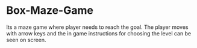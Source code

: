 # Box-Maze-Game
Its a maze game where player needs to reach the goal.
The player moves with arrow keys and the in game instructions for choosing the level can be seen on screen. 
